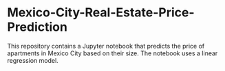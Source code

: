 # Mexico-City-Real-Estate-Price-Prediction
This repository contains a Jupyter notebook that predicts the price of apartments in Mexico City based on their size. The notebook uses a linear regression model.
